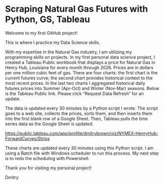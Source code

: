 # Scraping Natural Gas Futures with Python, GS, Tableau
 
Welcome to my first GitHub project!

This is where I practice my Data Science skills. 

With my expertise in the Natural Gas industry, I am utilizing my programming skills on projects. In my first personal data science project, I created a Tableau Public workbook that displays a price for Natural Gas in Henry Hub, Louisiana for every month through 2026. Prices are in dollars per one million cubic feet of gas. There are four charts: the first chart is the current futures curve; the second chart provides historical context to the most recent prices. In the last two charts I aggregated historical daily futures prices into Summer (Apr-Oct) and Winter (Nov-Mar) seasons. Below is the Tableau Public link. Please click “Request Data Refresh” for an update.

The data is updated every 30 minutes by a Python script I wrote. The script goes to a web site, collects the prices, sorts them, and then inserts them into the first blank row of a Google Sheet. Then, Tableau pulls the time series data as the Google Sheet is updated.

https://public.tableau.com/app/profile/dmitrybrown/viz/NYMEX-HenryHub-ForwardCurves/Strips

These charts are updated every 30 minutes using this Python script. I am using a Batch file with Windows scheduler to run this process. My next step is to redo the scheduling with Powershell. 

Thank you for visiting my personal project!

Dmitry
